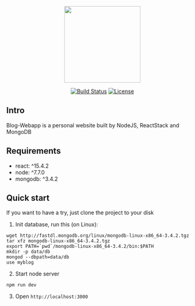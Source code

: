 <p align="center"><a href="https://github.com/feross/standard" target="_blank"><img width="200"src="https://cdn.rawgit.com/feross/standard/master/badge.svg"></a></p>

<p align="center">
  <a href="https://travis-ci.org/muwenzi/Blog-Webapp"><img src="https://travis-ci.com/muwenzi/Blog-Webapp.svg?token=65SdnpsEfKTY1qP6fnyh&branch=react-login-register" alt="Build Status"></a>
  <a href="https://github.com/muwenzi/Blog-Webapp/blob/react-login-register/LICENSE.md"><img src="https://img.shields.io/pypi/l/Django.svg" alt="License"></a>
  <br>
</p>

## Intro
Blog-Webapp is a personal website built by NodeJS, ReactStack and MongoDB

## Requirements

* react: ^15.4.2
* node: ^7.7.0
* mongodb: ^3.4.2

## Quick start

If you want to have a try, just clone the project to your disk

1. Init database, run this (on Linux):
```shell
wget http://fastdl.mongodb.org/linux/mongodb-linux-x86_64-3.4.2.tgz
tar xfz mongodb-linux-x86_64-3.4.2.tgz
export PATH=`pwd`/mongodb-linux-x86_64-3.4.2/bin:$PATH
mkdir -p data/db
mongod --dbpath=data/db
use myblog
```
2. Start node server
```shell
npm run dev
```

3. Open `http://localhost:3000`
